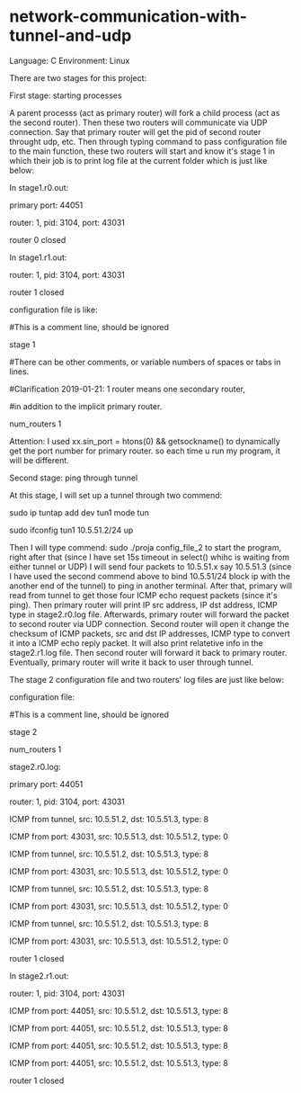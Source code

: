 # network-communication-with-tunnel-and-udp

Language: C  Environment: Linux

There are two stages for this project:

First stage: starting processes

  A parent processs (act as primary router) will fork a child process (act as the second router). Then these two routers will communicate via UDP connection. Say that primary router will get the pid of second router throught udp, etc. Then through typing command to pass configuration file to the main function, these two routers will start and know it's stage 1 in which their job is to print log file at the current folder which is just like below:
  
  
  In stage1.r0.out:
  
  primary port: 44051
  
  router: 1, pid: 3104, port: 43031
  
  router 0 closed
  
  
  In stage1.r1.out:
  
  router: 1, pid: 3104, port: 43031
  
  router 1 closed
  
  
configuration file is like:

  #This is a comment line, should be ignored
  
  stage 1
  
  #There can be other comments, or variable numbers of spaces or tabs in lines.
  
  #Clarification 2019-01-21: 1 router means one secondary router,
  
  #in addition to the implicit primary router.
  
  num_routers   1
  
  
  Attention: I used xx.sin_port = htons(0) && getsockname() to dynamically get the port number for primary router. so each time u run my program, it will be different.
  
  
Second stage: ping through tunnel
  
  
  At this stage, I will set up a tunnel through two commend:
  
  
  sudo ip tuntap add dev tun1 mode tun
  
  
  sudo ifconfig tun1 10.5.51.2/24 up
  
  
  Then I will type commend: sudo ./proja config_file_2 to start the program, right after that (since I have set 15s timeout in select() whihc is waiting from either tunnel or UDP) I will send four packets to 10.5.51.x say 10.5.51.3 (since I have used the second commend above to bind 10.5.51/24 block ip with the another end of the tunnel) to ping in another terminal. After that, primary will read from tunnel to get those four ICMP echo request packets (since it's ping). Then primary router will print IP src address, IP dst address, ICMP type in stage2.r0.log file. Afterwards, primary router will forward the packet to second router via UDP connection. Second router will open it change the checksum of ICMP packets, src and dst IP addresses, ICMP type to convert it into a ICMP echo reply packet. It will also print relatetive info in the stage2.r1.log file. Then second router will forward it back to primary router. Eventually, primary router will write it back to user through tunnel.
   
   The stage 2 configuration file and two routers' log files are just like below:
   
   configuration file:
   
   #This is a comment line, should be ignored
   
   stage 2
   
   num_routers 1
   
  
  stage2.r0.log:
  
  primary port: 44051
  
  router: 1, pid: 3104, port: 43031
  
  ICMP from tunnel, src: 10.5.51.2, dst: 10.5.51.3, type: 8
  
  ICMP from port: 43031, src: 10.5.51.3, dst: 10.5.51.2, type: 0
  
  ICMP from tunnel, src: 10.5.51.2, dst: 10.5.51.3, type: 8
  
  ICMP from port: 43031, src: 10.5.51.3, dst: 10.5.51.2, type: 0
  
  ICMP from tunnel, src: 10.5.51.2, dst: 10.5.51.3, type: 8
  
  ICMP from port: 43031, src: 10.5.51.3, dst: 10.5.51.2, type: 0
  
  ICMP from tunnel, src: 10.5.51.2, dst: 10.5.51.3, type: 8
  
  ICMP from port: 43031, src: 10.5.51.3, dst: 10.5.51.2, type: 0
  
  router 1 closed
  
  

  In stage2.r1.out:
  
  router: 1, pid: 3104, port: 43031
  
  ICMP from port: 44051, src: 10.5.51.2, dst: 10.5.51.3, type: 8
  
  ICMP from port: 44051, src: 10.5.51.2, dst: 10.5.51.3, type: 8
  
  ICMP from port: 44051, src: 10.5.51.2, dst: 10.5.51.3, type: 8
  
  ICMP from port: 44051, src: 10.5.51.2, dst: 10.5.51.3, type: 8
  
  router 1 closed
 
